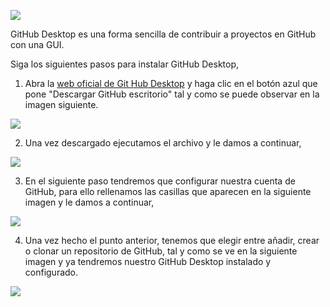 [![](/assets/GitHubDesktop_01.png)](https://desktop.github.com/)

GitHub Desktop es una forma sencilla de contribuir a proyectos en GitHub con una GUI.

Siga los siguientes pasos para instalar GitHub Desktop,

1. Abra la [web oficial de Git Hub Desktop](https://desktop.github.com/) y haga clic en el botón azul que pone "Descargar GitHub escritorio" tal y como se puede observar en la imagen siguiente.

![](/assets/GitHubDesktop_02.png)

2. Una vez descargado ejecutamos el archivo y le damos a continuar,

![](/assets/GitHubDesktop_03.png)

3. En el siguiente paso tendremos que configurar nuestra cuenta de GitHub, para ello rellenamos las casillas que aparecen en la siguiente imagen y le damos a continuar,

![](/assets/GitHubDesktop_04.png)

04. Una vez hecho el punto anterior, tenemos que elegir entre añadir, crear o clonar un repositorio de GitHub, tal y como se ve en la siguiente imagen y ya tendremos nuestro GitHub Desktop instalado y configurado.

![](/assets/GitHubDesktop_05.png)



